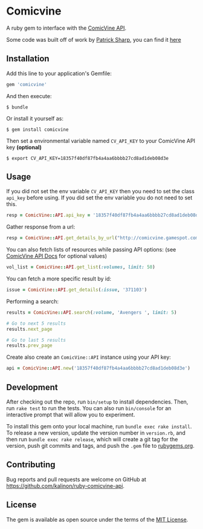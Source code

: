 # Comicvine

A ruby gem to interface with the [ComicVine API](http://comicvine.gamespot.com/api/). 

Some code was built off of work by [Patrick Sharp](https://github.com/Jakanapes), you can find it [here](https://github.com/Jakanapes/ComicVine)

## Installation

Add this line to your application's Gemfile:

```ruby
gem 'comicvine'
```

And then execute:

    $ bundle

Or install it yourself as:

    $ gem install comicvine

Then set a environmental variable named `CV_API_KEY` to your ComicVine API key **(optional)**

    $ export CV_API_KEY=18357f40df87fb4a4aa6bbbb27cd8ad1deb08d3e

## Usage

If you did not set the env variable `CV_API_KEY` then you need to set the class `api_key` before using. If you did set the env variable you do not need to set this.

```ruby
resp = ComicVine::API.api_key = '18357f40df87fb4a4aa6bbbb27cd8ad1deb08d3e'
```

Gather response from a url:

```ruby
resp = ComicVine::API.get_details_by_url("http://comicvine.gamespot.com/api/issue/4000-371103")
```

You can also fetch lists of resources while passing API options: (see [ComicVine API Docs](http://comicvine.gamespot.com/api/documentation) for optional values)

```ruby
vol_list = ComicVine::API.get_list(:volumes, limit: 50)
```

You can fetch a more specific result by id:

```ruby
issue = ComicVine::API.get_details(:issue, '371103')
```

Performing a search:

```ruby
results = ComicVine::API.search(:volume, 'Avengers ', limit: 5)

# Go to next 5 results
results.next_page

# Go to last 5 results
results.prev_page
```

Create also create an `ComicVine::API` instance using your API key:

```ruby
api = ComicVine::API.new('18357f40df87fb4a4aa6bbbb27cd8ad1deb08d3e')
```

## Development

After checking out the repo, run `bin/setup` to install dependencies. Then, run `rake test` to run the tests. You can also run `bin/console` for an interactive prompt that will allow you to experiment.

To install this gem onto your local machine, run `bundle exec rake install`. To release a new version, update the version number in `version.rb`, and then run `bundle exec rake release`, which will create a git tag for the version, push git commits and tags, and push the `.gem` file to [rubygems.org](https://rubygems.org).

## Contributing

Bug reports and pull requests are welcome on GitHub at https://github.com/kalinon/ruby-comicvine-api.

## License

The gem is available as open source under the terms of the [MIT License](http://opensource.org/licenses/MIT).

